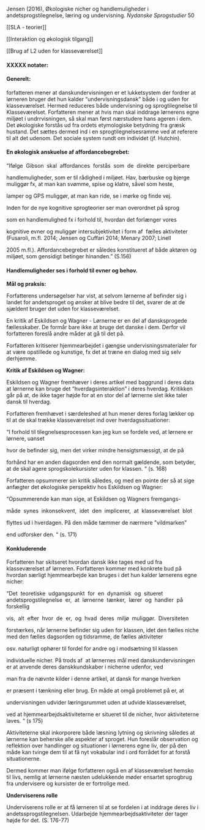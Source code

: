 Jensen (2016), Økologiske nicher og handlemuligheder i andetsprogstilegnelse, læring og undervisning. _Nydanske Sprogstudier_ 50

[[SLA - teorier]]

[[Interaktion og økologisk tilgang]]

[[Brug af L2 uden for klasseværelset]]


#### XXXXX notater:

#### Generelt: 
forfatteren mener at danskundervisningen er et lukketsystem der fordrer at lørneren bruger det hun kalder “undervisningsdansk” både i og uden for klasseværelset. Hermed reduceres både undervisning og sprogtilegnelse til Klasseværelset. Forfatteren mener at hvis man skal inddrage lørnerens egne miljøet i undrrvisningen, så skal man først nærstudere hans ageren i dem. Det økologiske forstås ud fra ordets etymologiske betydning fra græsk hustand. Det sættes dermed ind i en sprogtilegnelsesramme ved at referere til alt det udenom. Det sociale system rundt om individet (jf. Hutchin). 

  

#### En økologisk anskuelse af affordancebegrebet: 

  

“Ifølge  Gibson  skal  affordances  forstås  som  de  direkte  perciperbare 

handlemuligheder, som er til rådighed i miljøet. Hav, bærbuske og bjerge muliggør fx, at man kan svømme, spise og klatre, såvel som heste, 

lamper og GPS muliggør, at man kan ride, se i mørke og finde vej. 

Inden for de nye kognitive sprogteorier ser man overordnet på sprog 

som en handlemulighed fx i forhold til, hvordan det forlænger vores 

kognitive evner og muliggør intersubjektivitet i form af  fælles aktiviteter (Fusaroli, m.fl. 2014; Jensen og Cuffari 2014; Menary 2007; Linell 

2005 m.fl.). Affordancebegrebet er således konstitueret af både aktøren og miljøet, som gensidigt betinger hinanden.” (S.156)

  

#### Handlemuligheder ses i forhold til evner og behov. 

  

**Mål og praksis:**

Forfatterens undersøgelser har vist, at selvom lørnerne af befinder sig i landet for andetsproget og ønsker at blive bedre til det, svarer de at de sjældent bruger det uden for klasseværelset. 

En kritik af Eskildsen og Wagner - Lørnerne er en del af dansksprogede fællesskaber. De formår bare ikke at bruge det danske i dem. Derfor vil forfatteren foreslå andre måder at gå til det på. 

Forfatteren kritiserer hjemmearbejdet i gængse undervisningsmaterialer for at være opstillede og kunstige, fx det at træne en dialog med sig selv derhjemme. 

  

**Kritik af Eskildsen og Wagner:** 

Eskildsen og Wagner fremhæver i deres artikel med baggrund i deres data at lørnerne kan bruge det “hverdagsinteraktion” i deres hverdag. Kritikken går på at, de ikke tager højde for at en stor del af lørnerne slet ikke taler dansk til hverdag. 

Forfatteren fremhævet i særdeleshed at hun mener deres forlag lækker op til at de skal trække klasseværelset ind over hverdagssituationer: 

“I forhold til tilegnelsesprocessen kan jeg kun se fordele ved, at lørnere er lørnere, uanset 

hvor de befinder sig, men det virker mindre hensigtsmæssigt, at de på 

forhånd har en anden dagsorden end den normalt gældende, som betyder, at de skal agere sprogskolekursister uden for klassen. “ (s. 168) 

  

Forfatteren opsummerer sin kritik således, og med en pointe der så at sige anfægter det økologiske perspektiv hos Eskildsen og Wagner: 

“Opsummerende kan man sige, at Eskildsen og Wagners fremgangs-

måde  synes  inkonsekvent,  idet  den  implicerer,  at  klasseværelset  blot 

flyttes ud i hverdagen. På den måde tæmmer de nærmere ”vildmarken” 

end udforsker den. “ (s. 171) 

  

#### Konkluderende 

Forfatteren har skitseret hvordan dansk ikke tages med ud fra klasseværelset af lørneren. Forfatteren kommer med konkrete bud på hvordan særligt hjemmearbejde kan bruges i det hun kalder lørnerens egne nicher: 

  

“Det  teoretiske  udgangspunkt  for  en  dynamisk  og  situeret  andetsprogstilegnelse  er,  at  lørnerne  tænker,  lærer  og  handler  på  forskellig 

vis,  alt  efter  hvor  de  er,  og  hvad  deres  miljø  muliggør.  Diversiteten 

forstærkes, når lørnerne befinder sig uden for klassen, idet den fælles niche med den fælles dagsorden og tidsramme, de fælles aktiviteter 

osv. naturligt ophører til fordel for andre og i modsætning til klassen 

individuelle nicher. På trods af  at lørnernes mål med danskundervisningen er at anvende deres danskkundskaber i nicherne udenfor, ved 

man fra de nævnte kilder i denne artikel, at dansk for mange hverken 

er præsent i tænkning eller brug. En måde at omgå problemet på er, at 

undervisningen udvider læringsrummet uden at udvide klasseværelset, 

ved at hjemmearbejdsaktiviteterne er situeret til de nicher, hvor aktiviteterne laves. “ (s 175) 

  

Aktiviteterne skal inkorporere både læsning lytning og skrivning således at lørnerne kan beherske alle aspekter af sproget. Hun foreslår observation og reflektion over handlinger og situationer i lørnerens egne liv, der på den måde kan tvinge dem til at få nyt vokabular ind i ord forrådet for at forstå situationerne. 

Dermed kommer man ifølge forfatteren også en af klasseværelset hemsko til livs, nemlig at lørnerne næsten udelukkende møder ensartet sprogbrug fra undervisere og kursister de er fortrolige med. 

  

**Underviserens rolle** 

Underviserens rolle er at få lørneren til at se fordelen i at inddrage deres liv i andetssprogstilegnelsen. Udarbejde hjemmearbejdsaktiviteter der tager højde for det. (S. 176-77)